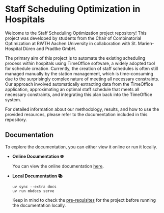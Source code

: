 # Staff Scheduling Optimization in Hospitals

Welcome to the Staff Scheduling Optimization project repository! This project was developed by students from the Chair of Combinatorial Optimization at RWTH Aachen University in collaboration with St. Marien-Hospital Düren and Pradtke GmbH.

The primary aim of this project is to automate the existing scheduling process within hospitals using TimeOffice software, a widely adopted tool for schedule creation. Currently, the creation of staff schedules is often still managed manually by the station management, which is time-consuming due to the surprisingly complex nature of meeting all necessary constraints.
Our approach involved automatically extracting data from the TimeOffice application, approximating an optimal staff schedule that meets all necessary constraints, and integrating this plan back into the TimeOffice system.

For detailed information about our methodology, results, and how to use the provided resources, please refer to the documentation included in this repository.

## Documentation

To explore the documentation, you can either view it online or run it locally.
- **Online Documentation 🌐**

  You can view the online documentation [here](https://combirwth.github.io/StaffScheduling/).

- **Local Documentation 📚**

  ```shell
  uv sync --extra docs
  uv run mkdocs serve
  ```
  Keep in mind to check the [pre-requisites](https://combirwth.github.io/StaffScheduling/user-view/getting-started-light-version/#prerequisites) for the project before running the documentation locally.
